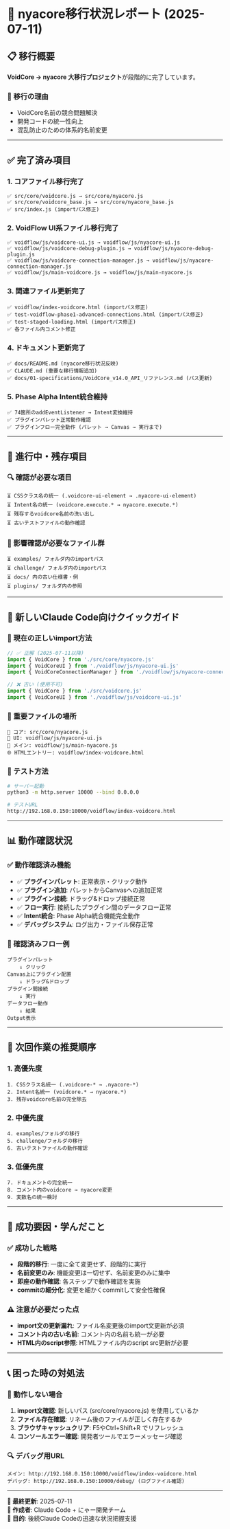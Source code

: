# 🚀 nyacore移行状況レポート (2025-07-11)

## 📋 **移行概要**

**VoidCore → nyacore 大移行プロジェクト**が段階的に完了しています。

### **🎯 移行の理由**
- VoidCore名前の競合問題解決
- 開発コードの統一性向上
- 混乱防止のための体系的名前変更

---

## ✅ **完了済み項目**

### **1. コアファイル移行完了**
```
✅ src/core/voidcore.js → src/core/nyacore.js
✅ src/core/voidcore_base.js → src/core/nyacore_base.js
✅ src/index.js (importパス修正)
```

### **2. VoidFlow UI系ファイル移行完了**
```
✅ voidflow/js/voidcore-ui.js → voidflow/js/nyacore-ui.js
✅ voidflow/js/voidcore-debug-plugin.js → voidflow/js/nyacore-debug-plugin.js
✅ voidflow/js/voidcore-connection-manager.js → voidflow/js/nyacore-connection-manager.js
✅ voidflow/js/main-voidcore.js → voidflow/js/main-nyacore.js
```

### **3. 関連ファイル更新完了**
```
✅ voidflow/index-voidcore.html (importパス修正)
✅ test-voidflow-phase1-advanced-connections.html (importパス修正)
✅ test-staged-loading.html (importパス修正)
✅ 各ファイル内コメント修正
```

### **4. ドキュメント更新完了**
```
✅ docs/README.md (nyacore移行状況反映)
✅ CLAUDE.md (重要な移行情報追加)
✅ docs/01-specifications/VoidCore_v14.0_API_リファレンス.md (パス更新)
```

### **5. Phase Alpha Intent統合維持**
```
✅ 74箇所のaddEventListener → Intent変換維持
✅ プラグインパレット正常動作確認
✅ プラグインフロー完全動作 (パレット → Canvas → 実行まで)
```

---

## 🔄 **進行中・残存項目**

### **🔍 確認が必要な項目**
```
⏳ CSSクラス名の統一 (.voidcore-ui-element → .nyacore-ui-element)
⏳ Intent名の統一 (voidcore.execute.* → nyacore.execute.*)
⏳ 残存するvoidcore名前の洗い出し
⏳ 古いテストファイルの動作確認
```

### **📁 影響確認が必要なファイル群**
```
⏳ examples/ フォルダ内のimportパス
⏳ challenge/ フォルダ内のimportパス
⏳ docs/ 内の古い仕様書・例
⏳ plugins/ フォルダ内の参照
```

---

## 🎯 **新しいClaude Code向けクイックガイド**

### **🚀 現在の正しいimport方法**
```javascript
// ✅ 正解 (2025-07-11以降)
import { VoidCore } from './src/core/nyacore.js'
import { VoidCoreUI } from './voidflow/js/nyacore-ui.js'
import { VoidCoreConnectionManager } from './voidflow/js/nyacore-connection-manager.js'

// ❌ 古い (使用不可)
import { VoidCore } from './src/voidcore.js'
import { VoidCoreUI } from './voidflow/js/voidcore-ui.js'
```

### **📍 重要ファイルの場所**
```
🔧 コア: src/core/nyacore.js
🎨 UI: voidflow/js/nyacore-ui.js
🚀 メイン: voidflow/js/main-nyacore.js
🌐 HTMLエントリー: voidflow/index-voidcore.html
```

### **🧪 テスト方法**
```bash
# サーバー起動
python3 -m http.server 10000 --bind 0.0.0.0

# テストURL
http://192.168.0.150:10000/voidflow/index-voidcore.html
```

---

## 📊 **動作確認状況**

### **✅ 動作確認済み機能**
- ✅ **プラグインパレット**: 正常表示・クリック動作
- ✅ **プラグイン追加**: パレットからCanvasへの追加正常
- ✅ **プラグイン接続**: ドラッグ&ドロップ接続正常
- ✅ **フロー実行**: 接続したプラグイン間のデータフロー正常
- ✅ **Intent統合**: Phase Alpha統合機能完全動作
- ✅ **デバッグシステム**: ログ出力・ファイル保存正常

### **🎯 確認済みフロー例**
```
プラグインパレット
    ↓ クリック
Canvas上にプラグイン配置
    ↓ ドラッグ&ドロップ
プラグイン間接続
    ↓ 実行
データフロー動作
    ↓ 結果
Output表示
```

---

## 🔧 **次回作業の推奨順序**

### **1. 高優先度**
```
1. CSSクラス名統一 (.voidcore-* → .nyacore-*)
2. Intent名統一 (voidcore.* → nyacore.*)
3. 残存voidcore名前の完全除去
```

### **2. 中優先度**
```
4. examples/フォルダの移行
5. challenge/フォルダの移行
6. 古いテストファイルの動作確認
```

### **3. 低優先度**
```
7. ドキュメントの完全統一
8. コメント内のvoidcore → nyacore変更
9. 変数名の統一検討
```

---

## 🌟 **成功要因・学んだこと**

### **✅ 成功した戦略**
- **段階的移行**: 一度に全て変更せず、段階的に実行
- **名前変更のみ**: 機能変更は一切せず、名前変更のみに集中
- **即座の動作確認**: 各ステップで動作確認を実施
- **commitの細分化**: 変更を細かくcommitして安全性確保

### **⚠️ 注意が必要だった点**
- **import文の更新漏れ**: ファイル名変更後のimport文更新が必須
- **コメント内の古い名前**: コメント内の名前も統一が必要
- **HTML内のscript参照**: HTMLファイル内のscript src更新が必要

---

## 📞 **困った時の対処法**

### **🚨 動作しない場合**
1. **import文確認**: 新しいパス (src/core/nyacore.js) を使用しているか
2. **ファイル存在確認**: リネーム後のファイルが正しく存在するか
3. **ブラウザキャッシュクリア**: F5やCtrl+Shift+R でリフレッシュ
4. **コンソールエラー確認**: 開発者ツールでエラーメッセージ確認

### **🔍 デバッグ用URL**
```
メイン: http://192.168.0.150:10000/voidflow/index-voidcore.html
デバッグ: http://192.168.0.150:10000/debug/ (ログファイル確認)
```

---

**📅 最終更新**: 2025-07-11  
**👤 作成者**: Claude Code + にゃー開発チーム  
**🎯 目的**: 後続Claude Codeの迅速な状況把握支援